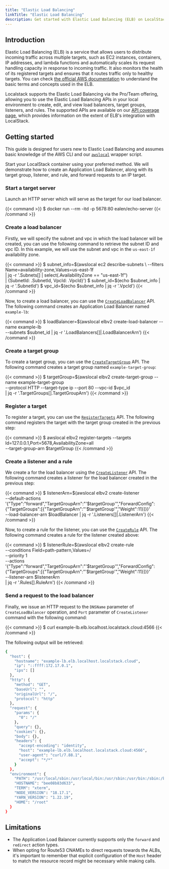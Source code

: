 ```yaml
---
title: "Elastic Load Balancing"
linkTitle: "Elastic Load Balancing"
description: Get started with Elastic Load Balancing (ELB) on LocalStack
---
```


## Introduction

Elastic Load Balancing (ELB) is a service that allows users to distribute incoming traffic across multiple targets, such as EC2 instances, containers, IP addresses, and lambda functions and automatically scales its request handling capacity in response to incoming traffic. It also monitors the health of its registered targets and ensures that it routes traffic only to healthy targets. You can check [the official AWS documentation](https://docs.aws.amazon.com/elasticloadbalancing/latest/userguide/what-is-load-balancing.html) to understand the basic terms and concepts used in the ELB.

Localstack supports the Elastic Load Balancing via the Pro/Team offering, allowing you to use the Elastic Load Balancing APIs in your local environment to create, edit, and view load balancers, target groups, listeners, and rules. The supported APIs are available on our [API coverage page](https://docs.localstack.cloud/references/coverage/coverage_elbv2/), which provides information on the extent of ELB's integration with LocalStack.

## Getting started

This guide is designed for users new to Elastic Load Balancing and assumes basic knowledge of the AWS CLI and our [`awslocal`](https://github.com/localstack/awscli-local) wrapper script.

Start your LocalStack container using your preferred method. We will demonstrate how to create an Application Load Balancer, along with its target group, listener, and rule, and forward requests to an IP target.

### Start a target server

Launch an HTTP server which will serve as the target for our load balancer.

{{< command >}}
$ docker run --rm -itd -p 5678:80 ealen/echo-server
{{< /command >}}

### Create a load balancer

Firstly, we will specify the subnet and vpc in which the load balancer will be created, you can use the following command to retrieve the subnet ID and vpc ID. In this example, we will use the subnet and vpc in the `us-east-1f` availability zone.

{{< command >}}
$ subnet_info=$(awslocal ec2 describe-subnets \ 
    --filters Name=availability-zone,Values=us-east-1f \
    | jq -r '.Subnets[] | select(.AvailabilityZone == "us-east-1f") \
    | {SubnetId: .SubnetId, VpcId: .VpcId}')
$ subnet_id=$(echo $subnet_info | jq -r '.SubnetId')
$ vpc_id=$(echo $subnet_info | jq -r '.VpcId')
{{< /command >}}

Now, to create a load balancer, you can use the [`CreateLoadBalancer`](https://docs.aws.amazon.com/elasticloadbalancing/latest/APIReference/API_CreateLoadBalancer.html) API. The following command creates an Application Load Balancer named `example-lb`:

{{< command >}}
$ loadBalancer=$(awslocal elbv2 create-load-balancer --name example-lb \
    --subnets $subnet_id | jq -r '.LoadBalancers[]|.LoadBalancerArn')
{{< /command >}}

### Create a target group

To create a target group, you can use the [`CreateTargetGroup`](https://docs.aws.amazon.com/elasticloadbalancing/latest/APIReference/API_CreateTargetGroup.html) API. The following command creates a target group named `example-target-group`:

{{< command >}}
$ targetGroup=$(awslocal elbv2 create-target-group --name example-target-group \
    --protocol HTTP --target-type ip --port 80 --vpc-id $vpc_id \
    | jq -r '.TargetGroups[].TargetGroupArn')
{{< /command >}}

### Register a target

To register a target, you can use the [`RegisterTargets`](https://docs.aws.amazon.com/elasticloadbalancing/latest/APIReference/API_RegisterTargets.html) API. The following command registers the target with the target group created in the previous step:

{{< command >}}
$ awslocal elbv2 register-targets --targets \
    Id=127.0.0.1,Port=5678,AvailabilityZone=all \
    --target-group-arn $targetGroup
{{< /command >}}

### Create a listener and a rule

We create a for the load balancer using the [`CreateListener`](https://docs.aws.amazon.com/elasticloadbalancing/latest/APIReference/API_CreateListener.html) API. The following command creates a listener for the load balancer created in the previous step:

{{< command >}}
$ listenerArn=$(awslocal elbv2 create-listener \
        --default-actions '{"Type":"forward","TargetGroupArn":"'$targetGroup'","ForwardConfig":{"TargetGroups":[{"TargetGroupArn":"'$targetGroup'","Weight":11}]}}' \
        --load-balancer-arn $loadBalancer | jq -r '.Listeners[]|.ListenerArn')
{{< /command >}}

Now, to create a rule for the listener, you can use the [`CreateRule`](https://docs.aws.amazon.com/elasticloadbalancing/latest/APIReference/API_CreateRule.html) API. The following command creates a rule for the listener created above:

{{< command >}}
$ listenerRule=$(awslocal elbv2 create-rule \
        --conditions Field=path-pattern,Values=/ \
        --priority 1 \
        --actions '{"Type":"forward","TargetGroupArn":"'$targetGroup'","ForwardConfig":{"TargetGroups":[{"TargetGroupArn":"'$targetGroup'","Weight":11}]}}' \
        --listener-arn $listenerArn \
    | jq -r '.Rules[].RuleArn')
{{< /command >}}

### Send a request to the load balancer

Finally, we issue an HTTP request to the `DNSName` parameter of `CreateLoadBalancer` operation, and `Port` parameter of `CreateListener` command with the following command:

{{< command >}}
$ curl example-lb.elb.localhost.localstack.cloud:4566
{{< /command >}}

The following output will be retrieved:

```bash
{
  "host": {
    "hostname": "example-lb.elb.localhost.localstack.cloud",
    "ip": "::ffff:172.17.0.1",
    "ips": []
  },
  "http": {
    "method": "GET",
    "baseUrl": "",
    "originalUrl": "/",
    "protocol": "http"
  },
  "request": {
    "params": {
      "0": "/"
    },
    "query": {},
    "cookies": {},
    "body": {},
    "headers": {
      "accept-encoding": "identity",
      "host": "example-lb.elb.localhost.localstack.cloud:4566",
      "user-agent": "curl/7.88.1",
      "accept": "*/*"
    }
  },
  "environment": {
    "PATH": "/usr/local/sbin:/usr/local/bin:/usr/sbin:/usr/bin:/sbin:/bin",
    "HOSTNAME": "bee08b83d633",
    "TERM": "xterm",
    "NODE_VERSION": "18.17.1",
    "YARN_VERSION": "1.22.19",
    "HOME": "/root"
  }
}
```

## Limitations

- The Application Load Balancer currently supports only the `forward` and `redirect` action types.
- When opting for Route53 CNAMEs to direct requests towards the ALBs, it's important to remember that explicit configuration of the `Host` header to match the resource record might be necessary while making calls.
